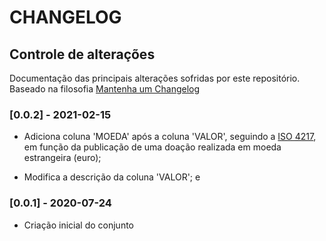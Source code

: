 # CHANGELOG

## Controle de alterações

Documentação das principais alterações sofridas por este repositório. Baseado na filosofia [Mantenha um Changelog](https://keepachangelog.com/pt-BR/1.0.0/)

### [0.0.2] - 2021-02-15

- Adiciona coluna 'MOEDA' após a coluna 'VALOR', seguindo a [ISO 4217](https://datahub.io/core/currency-codes), em função da publicação de uma doação realizada em moeda estrangeira (euro);

- Modifica a descrição da coluna 'VALOR'; e

### [0.0.1] - 2020-07-24

- Criação inicial do conjunto
